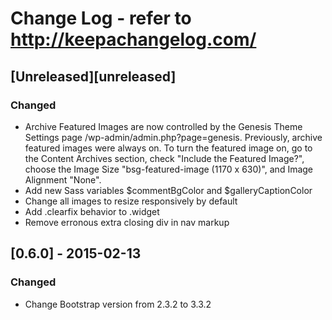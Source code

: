 # Change Log - refer to http://keepachangelog.com/

## [Unreleased][unreleased]

### Changed
- Archive Featured Images are now controlled by the Genesis Theme Settings page
/wp-admin/admin.php?page=genesis.  Previously, archive featured images were
always on.  To turn the featured image on, go to the Content Archives
section, check "Include the Featured Image?", choose the Image Size
"bsg-featured-image (1170 x 630)", and Image Alignment "None".
- Add new Sass variables $commentBgColor and $galleryCaptionColor
- Change all images to resize responsively by default
- Add .clearfix behavior to .widget
- Remove erronous extra closing div in nav markup

## [0.6.0] - 2015-02-13

### Changed
- Change Bootstrap version from 2.3.2 to 3.3.2
